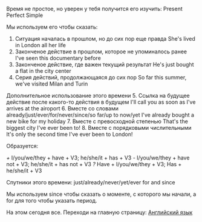 Время не простое, но уверен у тебя получится его изучить: Present Perfect Simple

Мы используем его чтобы сказать:

1. Ситуация началась в прошлом, но до сих пор еще правда
She's lived in London all her life
2. Законченое действие в прошлом, которое не упоминалось ранее
I've seen this documentary before
3. Законченое действие, где важен текущий результат
 He's just bought a flat in the city center
 4. Серия действий, продолжающаяся до сих пор
 So far this summer, we've visited Milan and Turin
 
 Дополнительное использование этого времени
 5. Ссылка на будущее действие после какого-то действия в будущем
 I'll call you as soon as I've arrives at the airoport
 6. Вместе со словами already/just/ever/for/never/since/so far/up to now/yet
 I've already bought a new bike for my holiday
 7. Вместе с превосходной степенью
 That's the biggest city I've ever been to!
 8. Вместе с порядковыми числительными
 It's only the second time I've ever been to London!
 
 Образуется:
 
 *+* I/you/we/they + have + V3;   he/she/it + has + V3
 *-* I/you/we/they + have not + V3;   he/she/it + has not + V3
 *?* Have + I/you/we/they + V3;   Has + he/she/it + V3

Спутники этого времени:
just/already/never/yet/ever
for and since


Мы используем since чтобы сказать о моменте, с которого мы начали, а for для того чтобы указать период.


На этом сегодня все. Переходи на главную страницу: [Английский язык](English/Английский%20язык.md)